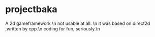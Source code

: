 # projectbaka
A 2d gameframework \n
not usable at all. \n
it was based on direct2d ,written by cpp.\n
coding for fun, seriously.\n
